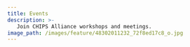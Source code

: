 ```yaml
---
title: Events
description: >-
   Join CHIPS Alliance workshops and meetings.
image_path: /images/feature/48302011232_72f8ed17c8_o.jpg
---
```

